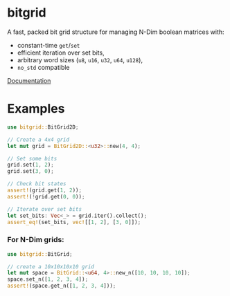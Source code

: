 # bitgrid

A fast, packed bit grid structure for managing N-Dim boolean matrices with:
- constant-time `get`/`set` 
- efficient iteration over set bits,
- arbitrary word sizes (`u8`, `u16`, `u32`, `u64`, `u128`), 
- `no_std` compatible

[Documentation](https://docs.rs/bitgrid/latest/bitgrid/)

# Examples

```rust
use bitgrid::BitGrid2D;

// Create a 4x4 grid
let mut grid = BitGrid2D::<u32>::new(4, 4);

// Set some bits
grid.set(1, 2);
grid.set(3, 0);

// Check bit states
assert!(grid.get(1, 2));
assert!(!grid.get(0, 0));

// Iterate over set bits
let set_bits: Vec<_> = grid.iter().collect();
assert_eq!(set_bits, vec![[1, 2], [3, 0]]);
```

### For N-Dim grids:
``` rust
use bitgrid::BitGrid;

// create a 10x10x10x10 grid
let mut space = BitGrid::<u64, 4>::new_n([10, 10, 10, 10]);
space.set_n([1, 2, 3, 4]);
assert!(space.get_n([1, 2, 3, 4]));
```


